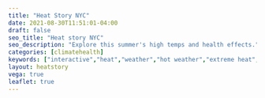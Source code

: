 ```yaml
---
title: "Heat Story NYC"
date: 2021-08-30T11:51:01-04:00
draft: false
seo_title: "Heat story NYC"
seo_description: "Explore this summer's high temps and health effects."
categories: [climatehealth]
keywords: ["interactive","heat","weather","hot weather","extreme heat","heat mortality","heat-related illness","emergency room","emergency department","ED visit"]
layout: heatstory
vega: true
leaflet: true
---
```


